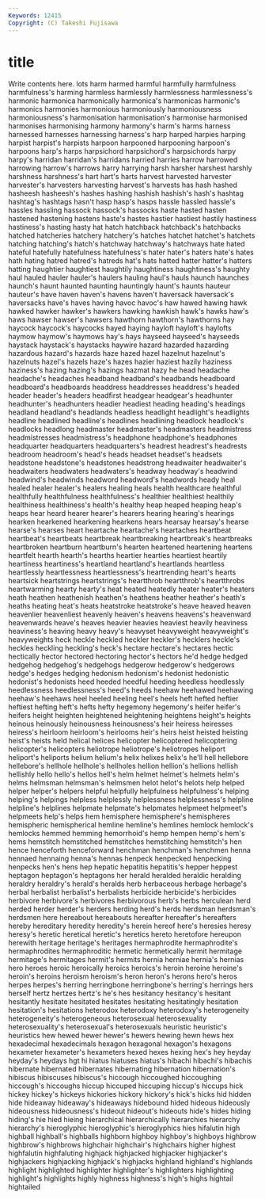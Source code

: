 ```yaml
---
Keywords: 12415 
Copyright: (C) Takeshi Fujisawa
---
```


# title

Write contents here.
lots harm harmed harmful harmfully
harmfulness harmfulness's harming harmless harmlessly harmlessness harmlessness's harmonic harmonica harmonically
harmonica's harmonicas harmonic's harmonics harmonies harmonious harmoniously harmoniousness harmoniousness's harmonisation
harmonisation's harmonise harmonised harmonises harmonising harmony harmony's harm's harms harness
harnessed harnesses harnessing harness's harp harped harpies harping harpist harpist's
harpists harpoon harpooned harpooning harpoon's harpoons harp's harps harpsichord harpsichord's
harpsichords harpy harpy's harridan harridan's harridans harried harries harrow harrowed
harrowing harrow's harrows harry harrying harsh harsher harshest harshly harshness
harshness's hart hart's harts harvest harvested harvester harvester's harvesters harvesting
harvest's harvests has hash hashed hasheesh hasheesh's hashes hashing hashish
hashish's hash's hashtag hashtag's hashtags hasn't hasp hasp's hasps hassle
hassled hassle's hassles hassling hassock hassock's hassocks haste hasted hasten
hastened hastening hastens haste's hastes hastier hastiest hastily hastiness hastiness's
hasting hasty hat hatch hatchback hatchback's hatchbacks hatched hatcheries hatchery
hatchery's hatches hatchet hatchet's hatchets hatching hatching's hatch's hatchway hatchway's
hatchways hate hated hateful hatefully hatefulness hatefulness's hater hater's haters
hate's hates hath hating hatred hatred's hatreds hat's hats hatted
hatter hatter's hatters hatting haughtier haughtiest haughtily haughtiness haughtiness's haughty
haul hauled hauler hauler's haulers hauling haul's hauls haunch haunches
haunch's haunt haunted haunting hauntingly haunt's haunts hauteur hauteur's have
haven haven's havens haven't haversack haversack's haversacks have's haves having
havoc havoc's haw hawed hawing hawk hawked hawker hawker's hawkers
hawking hawkish hawk's hawks haw's haws hawser hawser's hawsers hawthorn
hawthorn's hawthorns hay haycock haycock's haycocks hayed haying hayloft hayloft's
haylofts haymow haymow's haymows hay's hays hayseed hayseed's hayseeds haystack
haystack's haystacks haywire hazard hazarded hazarding hazardous hazard's hazards haze
hazed hazel hazelnut hazelnut's hazelnuts hazel's hazels haze's hazes hazier
haziest hazily haziness haziness's hazing hazing's hazings hazmat hazy he
head headache headache's headaches headband headband's headbands headboard headboard's headboards
headdress headdresses headdress's headed header header's headers headfirst headgear headgear's
headhunter headhunter's headhunters headier headiest heading heading's headings headland headland's
headlands headless headlight headlight's headlights headline headlined headline's headlines headlining
headlock headlock's headlocks headlong headmaster headmaster's headmasters headmistress headmistresses headmistress's
headphone headphone's headphones headquarter headquarters headquarters's headrest headrest's headrests headroom
headroom's head's heads headset headset's headsets headstone headstone's headstones headstrong
headwaiter headwaiter's headwaiters headwaters headwaters's headway headway's headwind headwind's headwinds
headword headword's headwords heady heal healed healer healer's healers healing
heals health healthcare healthful healthfully healthfulness healthfulness's healthier healthiest healthily
healthiness healthiness's health's healthy heap heaped heaping heap's heaps hear
heard hearer hearer's hearers hearing hearing's hearings hearken hearkened hearkening
hearkens hears hearsay hearsay's hearse hearse's hearses heart heartache heartache's
heartaches heartbeat heartbeat's heartbeats heartbreak heartbreaking heartbreak's heartbreaks heartbroken heartburn
heartburn's hearten heartened heartening heartens heartfelt hearth hearth's hearths heartier
hearties heartiest heartily heartiness heartiness's heartland heartland's heartlands heartless heartlessly
heartlessness heartlessness's heartrending heart's hearts heartsick heartstrings heartstrings's heartthrob heartthrob's
heartthrobs heartwarming hearty hearty's heat heated heatedly heater heater's heaters
heath heathen heathenish heathen's heathens heather heather's heath's heaths heating
heat's heats heatstroke heatstroke's heave heaved heaven heavenlier heavenliest heavenly
heaven's heavens heavens's heavenward heavenwards heave's heaves heavier heavies heaviest
heavily heaviness heaviness's heaving heavy heavy's heavyset heavyweight heavyweight's heavyweights
heck heckle heckled heckler heckler's hecklers heckle's heckles heckling heckling's
heck's hectare hectare's hectares hectic hectically hector hectored hectoring hector's
hectors he'd hedge hedged hedgehog hedgehog's hedgehogs hedgerow hedgerow's hedgerows
hedge's hedges hedging hedonism hedonism's hedonist hedonistic hedonist's hedonists heed
heeded heedful heeding heedless heedlessly heedlessness heedlessness's heed's heeds heehaw
heehawed heehawing heehaw's heehaws heel heeled heeling heel's heels heft
hefted heftier heftiest hefting heft's hefts hefty hegemony hegemony's heifer
heifer's heifers height heighten heightened heightening heightens height's heights heinous
heinously heinousness heinousness's heir heiress heiresses heiress's heirloom heirloom's heirlooms
heir's heirs heist heisted heisting heist's heists held helical helices
helicopter helicoptered helicoptering helicopter's helicopters heliotrope heliotrope's heliotropes heliport heliport's
heliports helium helium's helix helixes helix's he'll hell hellebore hellebore's
hellhole hellhole's hellholes hellion hellion's hellions hellish hellishly hello hello's
hellos hell's helm helmet helmet's helmets helm's helms helmsman helmsman's
helmsmen helot helot's helots help helped helper helper's helpers helpful
helpfully helpfulness helpfulness's helping helping's helpings helpless helplessly helplessness helplessness's
helpline helpline's helplines helpmate helpmate's helpmates helpmeet helpmeet's helpmeets help's
helps hem hemisphere hemisphere's hemispheres hemispheric hemispherical hemline hemline's hemlines
hemlock hemlock's hemlocks hemmed hemming hemorrhoid's hemp hempen hemp's hem's
hems hemstitch hemstitched hemstitches hemstitching hemstitch's hen hence henceforth henceforward
henchman henchman's henchmen henna hennaed hennaing henna's hennas henpeck henpecked
henpecking henpecks hen's hens hep hepatic hepatitis hepatitis's hepper heppest
heptagon heptagon's heptagons her herald heralded heraldic heralding heraldry heraldry's
herald's heralds herb herbaceous herbage herbage's herbal herbalist herbalist's herbalists
herbicide herbicide's herbicides herbivore herbivore's herbivores herbivorous herb's herbs herculean
herd herded herder herder's herders herding herd's herds herdsman herdsman's
herdsmen here hereabout hereabouts hereafter hereafter's hereafters hereby hereditary heredity
heredity's herein hereof here's heresies heresy heresy's heretic heretical heretic's
heretics hereto heretofore hereupon herewith heritage heritage's heritages hermaphrodite hermaphrodite's
hermaphrodites hermaphroditic hermetic hermetically hermit hermitage hermitage's hermitages hermit's hermits
hernia herniae hernia's hernias hero heroes heroic heroically heroics heroics's
heroin heroine heroine's heroin's heroins heroism heroism's heron heron's herons
hero's heros herpes herpes's herring herringbone herringbone's herring's herrings hers
herself hertz hertzes hertz's he's hes hesitancy hesitancy's hesitant hesitantly
hesitate hesitated hesitates hesitating hesitatingly hesitation hesitation's hesitations heterodox heterodoxy
heterodoxy's heterogeneity heterogeneity's heterogeneous heterosexual heterosexuality heterosexuality's heterosexual's heterosexuals heuristic
heuristic's heuristics hew hewed hewer hewer's hewers hewing hewn hews
hex hexadecimal hexadecimals hexagon hexagonal hexagon's hexagons hexameter hexameter's hexameters
hexed hexes hexing hex's hey heyday heyday's heydays hgt hi
hiatus hiatuses hiatus's hibachi hibachi's hibachis hibernate hibernated hibernates hibernating
hibernation hibernation's hibiscus hibiscuses hibiscus's hiccough hiccoughed hiccoughing hiccough's hiccoughs
hiccup hiccuped hiccuping hiccup's hiccups hick hickey hickey's hickeys hickories
hickory hickory's hick's hicks hid hidden hide hideaway hideaway's hideaways
hidebound hided hideous hideously hideousness hideousness's hideout hideout's hideouts hide's
hides hiding hiding's hie hied hieing hierarchical hierarchically hierarchies hierarchy
hierarchy's hieroglyphic hieroglyphic's hieroglyphics hies hifalutin high highball highball's highballs
highborn highboy highboy's highboys highbrow highbrow's highbrows highchair highchair's highchairs
higher highest highfalutin highfaluting highjack highjacked highjacker highjacker's highjackers highjacking
highjack's highjacks highland highland's highlands highlight highlighted highlighter highlighter's highlighters
highlighting highlight's highlights highly highness highness's high's highs hightail hightailed

